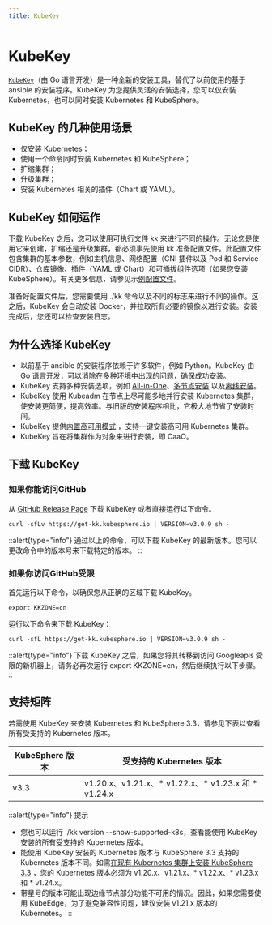 ```yaml
---
title: KubeKey
---
```


# KubeKey

[`KubeKey`](https://github.com/kubesphere/kubekey)（由 Go 语言开发）是一种全新的安装工具，替代了以前使用的基于 ansible
的安装程序。KubeKey 为您提供灵活的安装选择，您可以仅安装 Kubernetes，也可以同时安装 Kubernetes 和 KubeSphere。

## KubeKey 的几种使用场景

- 仅安装 Kubernetes；
- 使用一个命令同时安装 Kubernetes 和 KubeSphere；
- 扩缩集群；
- 升级集群；
- 安装 Kubernetes 相关的插件（Chart 或 YAML）。

## KubeKey 如何运作

下载 KubeKey 之后，您可以使用可执行文件 kk 来进行不同的操作。无论您是使用它来创建，扩缩还是升级集群，都必须事先使用 kk
准备配置文件。此配置文件包含集群的基本参数，例如主机信息、网络配置（CNI 插件以及 Pod 和 Service CIDR）、仓库镜像、插件（YAML 或
Chart）和可插拔组件选项（如果您安装
KubeSphere）。有关更多信息，请参见示[例配置文件](https://github.com/kubesphere/kubekey/blob/release-2.2/docs/config-example.md)。

准备好配置文件后，您需要使用 ./kk 命令以及不同的标志来进行不同的操作。这之后，KubeKey 会自动安装
Docker，并拉取所有必要的镜像以进行安装。安装完成后，您还可以检查安装日志。

## 为什么选择 KubeKey

- 以前基于 ansible 的安装程序依赖于许多软件，例如 Python。KubeKey 由 Go 语言开发，可以消除在多种环境中出现的问题，确保成功安装。
- KubeKey
  支持多种安装选项，例如 [All-in-One](https://www.kubesphere.io/zh/docs/v3.3/quick-start/all-in-one-on-linux/)、[多节点安装](https://www.kubesphere.io/zh/docs/v3.3/installing-on-linux/introduction/multioverview/)
  以及[离线安装](https://www.kubesphere.io/zh/docs/v3.3/installing-on-linux/introduction/air-gapped-installation/)。
- KubeKey 使用 Kubeadm 在节点上尽可能多地并行安装 Kubernetes 集群，使安装更简便，提高效率。与旧版的安装程序相比，它极大地节省了安装时间。
- KubeKey
  提供[内置高可用模式](https://www.kubesphere.io/zh/docs/v3.3/installing-on-linux/high-availability-configurations/internal-ha-configuration/)
  ，支持一键安装高可用 Kubernetes 集群。
- KubeKey 旨在将集群作为对象来进行安装，即 CaaO。

## 下载 KubeKey

### 如果你能访问GitHub

从 [GitHub Release Page](https://github.com/kubesphere/kubekey/releases) 下载 KubeKey 或者直接运行以下命令。

```shell
curl -sfLv https://get-kk.kubesphere.io | VERSION=v3.0.9 sh -
```

::alert{type="info"}
通过以上的命令，可以下载 KubeKey 的最新版本。您可以更改命令中的版本号来下载特定的版本。
::

### 如果你访问GitHub受限

首先运行以下命令，以确保您从正确的区域下载 KubeKey。

```shell
export KKZONE=cn
```

运行以下命令来下载 KubeKey：

```shell
curl -sfL https://get-kk.kubesphere.io | VERSION=v3.0.9 sh -
```

::alert{type="info"}
下载 KubeKey 之后，如果您将其转移到访问 Googleapis 受限的新机器上，请务必再次运行 export KKZONE=cn，然后继续执行以下步骤。
::

## 支持矩阵

若需使用 KubeKey 来安装 Kubernetes 和 KubeSphere 3.3，请参见下表以查看所有受支持的 Kubernetes 版本。

| KubeSphere 版本 | 受支持的 Kubernetes 版本                              |
|---------------|-------------------------------------------------|
| v3.3          | v1.20.x、v1.21.x、* v1.22.x、* v1.23.x 和 * v1.24.x |


::alert{type="info"}
提示
- 您也可以运行 ./kk version --show-supported-k8s，查看能使用 KubeKey 安装的所有受支持的 Kubernetes 版本。
- 能使用 KubeKey 安装的 Kubernetes 版本与 KubeSphere 3.3 支持的 Kubernetes
  版本不同。如需[在现有 Kubernetes 集群上安装 KubeSphere 3.3](https://www.kubesphere.io/zh/docs/v3.3/installing-on-kubernetes/introduction/overview/)
  ，您的 Kubernetes 版本必须为 v1.20.x、v1.21.x、* v1.22.x、* v1.23.x 和 * v1.24.x。
- 带星号的版本可能出现边缘节点部分功能不可用的情况。因此，如果您需要使用 KubeEdge，为了避免兼容性问题，建议安装 v1.21.x 版本的
  Kubernetes。
::
